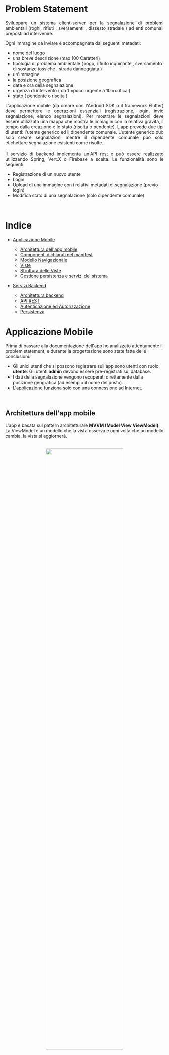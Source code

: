 # **Problem Statement**

<p align="justify">
Sviluppare un sistema client-server per la segnalazione di problemi ambientali (roghi, rifiuti , sversamenti , dissesto stradale ) ad enti comunali preposti ad intervenire.
<br>

Ogni Immagine da inviare è accompagnata dai seguenti metadati:
- nome del luogo
- una breve descrizione (max 100 Caratteri)
- tipologia di problema ambientale ( rogo, rifiuto inquinante , sversamento di sostanze tossiche , strada danneggiata )
- un'immagine
- la posizione geografica
- data e ora della segnalazione
- urgenza di intervento ( da 1 =poco urgente a 10 =critica )
- stato ( pendente o risolta )

<p align="justify">
L'applicazione mobile (da creare con l'Android SDK o il framework Flutter) deve permettere le operazioni essenziali (registrazione, login, invio segnalazione, elenco segnalazioni).
Per mostrare le segnalazioni deve essere utilizzata una mappa che mostra le immagini con la relativa gravità, il tempo dalla creazione e lo stato (risolta o pendente).
L'app prevede due tipi di utenti: l'utente generico ed il dipendente comunale.
L'utente generico può solo creare segnalazioni mentre il dipendente comunale può solo etichettare segnalazione esistenti come risolte.
<br>
<br>
Il servizio di backend implementa un'API rest e può essere realizzato utilizzando Spring, Vert.X o Firebase a scelta. Le funzionalità sono le seguenti:

- Registrazione di un nuovo utente
- Login
- Upload di una immagine con i relativi metadati di segnalazione (previo login)
- Modifica stato di una segnalazione (solo dipendente comunale)

<br>

# **Indice**

- [Applicazione Mobile](#Applicazione-Mobile)

  - [Architettura dell'app mobile](#ArchitetturaMobile)
  - [Componenti dichiarati nel manifest](#ComponentiManifest)
  - [Modello Navigazionale](#ModelloNavigazionale)
  - [Viste](#Viste)
  - [Struttura delle Viste](#StrutturaViste)
  - [Gestione persistenza e servizi del sistema](#GestionePersistenzaServiziSistema)

- [Servizi Backend](#Servizi-Backend)

  - [Architettura backend](#ArchitetturaBackend)
  - [API REST](#APIREST)
  - [Autenticazione ed Autorizzazione](#AutenticazioneAutorizzazione)
  - [Persistenza](#Persistenza)


# **Applicazione Mobile**

Prima di passare alla documentazione dell'app ho analizzato attentamente il problem statement, e durante la progettazione sono state fatte delle conclusioni:
- Gli unici utenti che si possono registrare sull'app sono utenti con ruolo **utente**. Gli utenti **admin** devono essere pre-registrati sul database.
- I dati della segnalazione vengono recuperati direttamente dalla posizione geografica (ad esempio il nome del posto).
- L'applicazione funziona solo con una connessione ad Internet.

<br>

## **Architettura dell'app mobile** <a name="ArchitetturaMobile"></a>

L'app è basata sul pattern architetturale <b>MVVM (Model View ViewModel)</b>. La ViewModel è un modello che la vista osserva e ogni volta che un modello cambia, la vista si aggiornerà.<br> 

<div align="center">
<br>
<img src="Images/MVVM.svg" style="width: 70%"> 
</div>

Nello specifico:
<div align="justify">

- <b>Dipendenze</b> utilizzate ***provider*** e ***firebase*** (come servizio web).

- <b>Model</b> riferito o al modello di una segnalazione (ModelImage) o al modello utente (ModelUser).

- <b>View</b> tutte le viste con cui l'utente può interagire e verranno aggiornate in base alla ViewModel.

- <b>Service / API</b> sono i servizi che permettono di manipolare i dati su Firebase (Auth, Storage, Realtime).

- <b>ViewModel</b> contiene la logica UI. Una classe che estende il **ChangeNotifier** che aggiorna le viste (notifica) se ci sono modifiche alla ViewModel.

<div align="center">
<br>
<img src="Images/code/ViewModelChangeNotifier.jpg" style="width: 45%"> <img src="Images/code/ViewModelImage.jpg" style="width: 45%">
</div>
<br>

<img src="Images/code/package.jpg" align="right" style="width: 170px; padding-left: 15px; padding-top: 15px"> </img>

L'applicazione è composta da diversi package:

 - **Model**, nel quale sono presenti i data type del dominio dell'applicazione. _ModelUser_ (descrive un utente dell'applicazione caratterizzato da email, username e role) e _ModelImage_ (descrive una segnalazione caratterizzata da tutti i suoi metadati).

 - **Service**, sono presenti i diversi servizi utilizzati dall'applicazione:
    - Tutti i servizi _Firebase_ (Auth, Storage, Realtime)
    - _Position_ servizio che gestisce i servizi di geolocalizzazione del sistema e comprende anche un metodo di geo-coding inverso
    - _Multiple Provider_ che contiene diversi dati che fornisce ai vari Wigdet (Auth, dbStorage, dbRealtime)

- **View**, contiene tutte le possibili viste della UI dell'applicazione
- **ViewModel**, è presente la ViewModel della segnalazione per rispettare il pattern MVVM (utilizzato per prelevare informazioni dal database e renderizzarli in una determinata UI)
- **Wigdet**, sono presenti wigdet utilizzati nelle View.

<br clear="right"/>

<br>



## **Componenti dichiarati nel manifest** <a name="ComponentiManifest"></a>

Il file manifest è un file XML che contiene informazioni dettagliate riguardo l'applicazione, in particolare definisce:

- Il nome del package
- Il codice della versione
- Il nome della version
- La versione del SDK minima per l'utilizzo dell'applicazione (minSdkVersion)
- L'immagine che rappresenta l'applicazione sul dispositivo (icon)
- Il nome dell'applicazione (label)
- Il nome delle activity presenti nell'applicazione

<br>
Nel manifest ('pubspec.yaml') sono stati aggiunti alcuni plugin per:
<br>
<div align="center">

| Utility | Plugin | Version | Scope  |
|:---------|:--------|---------:|:--------|
| [Alert](https://pub.dev/packages/fluttertoast)   | fluttertoast   | ^8.0.8    | Plug-in per Flutter che supporta due tipo di messaggi di toast (BuildContext e NoBuildContext) |
| [Google Maps](https://pub.dev/packages/google_maps_flutter)     | google_maps_flutter  | ^2.0.11  | Plugin che fornisce a Flutter un Google Maps Widget.  |
| [Geo Locator](https://pub.dev/packages/geolocator)   | geolocator  | ^7.7.0     |  Un plug-in di geolocalizzazione Flutter che fornisce un facile accesso ai servizi di localizzazione specifici della piattaforma  |
| [Geo Coding](https://pub.dev/packages/geocoding)   | geocoding  | ^2.0.1     |  Un plug-in di geocodifica Flutter che fornisce funzionalità di geocodifica semplice e geocodifica inversa  |
| [Image Picker](https://pub.dev/packages/image_picker)   | image_picker  | ^0.8.4+2     | Un plug-in Flutter per iOS e Android per selezionare immagini dalla libreria di immagini e scattare nuove foto con la fotocamera   |
| [Firebase Autenticazione](https://pub.dev/packages/firebase_auth)     | firebase_auth   | ^3.1.3      | Plugin usato per utilizzare l'API di autenticazione Firebase     |
| [Firebase Database](https://pub.dev/packages/firebase_database)   | firebase_database  | ^8.0.0     | Plugin usato per utilizzare l'API del Realtime Database   |
| [Firebase Storage](https://pub.dev/packages/firebase_storage)   | firebase_storage  | ^10.0.5     |  Plugin usato per utilizzare l'API di Cloud Storage Firebase  |
| [Loading Widget](https://pub.dev/packages/flutter_spinkit)   | flutter_spinkit  | ^5.1.0     | Una collezione di loading indicators animated con flutter   |
| [Provider](https://pub.dev/packages/provider)   | provider  | ^6.0.1     |  Serve per rendere più semplice l'utilizzo dei InheritedWidget  |
| [Internet Connection Checker](https://pub.dev/packages/internet_connection_checker)   | internet_connection_checker  | ^0.0.1+3     | Libreria pura di Dart Utility che verifica la presenza di connessione Internet aprendo un socket ad una lista di indirizzi specificati |

</div>

<br>

## **Modello Navigazionale** <a name="ModelloNavigazionale"></a>



<div align="center">
<br>
<img src="Images/view/navigational_model.svg" style="width: 90%"> 
</div>
<br>
<br>

## **Viste** <a name="Viste"></a>
Le viste dell'app sono:
<br>

## 📱 Access Page
<p align="center">
<br>
<img src="Images/view/signin.png" style="width: 30%"> <img src="Images/view/signup.png" style="width: 30%"> <img src="Images/view/forgot_password.png" style="width: 30%">
</p>
<br>

## 📱 Home Page User
<p align="center">
<br>
<img src="Images/view/homeUser.png" style="width: 30%"> <img src="Images/view/homeUser_1.png" style="width: 30%"> <img src="Images/view/homeUser_2.png" style="width: 30%">
</p>
<br>

## 📱 Home Page Admin
<p align="center">
<br>
<img src="Images/view/homeAdmin.png" style="width: 30%"> <img src="Images/view/homeAdmin_1.png" style="width: 30%"> <img src="Images/view/homeAdmin_2.png" style="width: 30%">
</p>
<br>

## 📱 Support 
<p align="center">
<br>
<img src="Images/view/connection_fail.png" style="width: 30%"> <img src="Images/view/loading.png" style="width: 30%">

## **Struttura delle Viste** <a name="StrutturaViste"></a>
L'app è strutturata nel seguente modo:

<p align="center">
<br>
<img src="Images/view/ViewStructure.svg" style="width: 70%"> 
</p>


Funzionamento dell'app prevede l'utilizzo di diversi **provider** che forniscono dati ai vari widget. 
- Un **MultipleProvider** (come radice del tree widget) che contiene diversi dati che fornisce ai vari Wigdet, come:

  > ***Auth*** = utilizzato per l'autenticazione
  >
  > ***dbStorage*** = utilizzato per effettuare operazioni CRUD su Firebase Storage
  >
  > ***dbRealtime*** = utilizzato per effettuare operazioni CRUD su Firebase Realtime

  Per consentire ciò eredita [InheretedWidget](https://api.flutter.dev/flutter/widgets/InheritedWidget-class.html). InheritedWidget è un semplice widget che non fa altro che contenere dati.

 - **StreamProvider**, utilizzato per controllare lo stato della connessione del dispositivo che avviene effettuato diversi "ping" su diversi host (ad esempio, Google, CloudFlare, ...).

 - **ChangeNotifierProvider**, utilizzato per prelevare i dati relativi alle segnalazioni dal Firebase Realtime e fornirli alla View (che ha come padre ChangeNotifierProvider).

<br>

## **Gestione persistenza e servizi del sistema** <a name="GestionePersistenzaServiziSistema"></a>
L'applicazione non utilizza lo storage interno del dispositivo, vengono utilizzati i servizi di Firebase Realtime e Storage per scrivere e leggere i dati. <br>
La memoria del dispositivo viene utilizzata solo per salvare nella cache:
- Le immagini relative alle segnalazioni (alla chiusura dell'app vengono rimosse)
- Token di autenticazione dell'utente (riutilizzabile per altre operazioni sul db)

Del sistema sono stati utilizzati i servizi:
- **Foto e Galleria:** resi disponibili all'uso attraverso il plugin di Flutter _image_picker_; all'interno del quale vengono definiti diversi metodi per utilizzare i servizi di Camera e Galley (utilizzata solo dall'utente).
- **Positione:** reso disponibile all'uso attraverso il plugin di Flutter _location_; consente l'accesso alla posizione corrente dell'utente utilizzando il GPS del dispositivo (condizione necessaria per l'utente e non per l'admin).
- **Rete:** reso disponibile all'uso attraverso il plugin di Flutter; verifica lo stato della connessione attraverso diversi ping test su indirizzi specifici. Se il ping fallisce significa che il dispositivo è offline.
<br>
<br>

# **Servizi Backend**

## **Architettura backend** <a name="ArchitetturaBackend"></a>
L'architettura Backend è stata realizzata mediate Firebase che offre numerosi servizi. <br> I servizi usati per la realizzazione del backend sono:
<div align="justify">

- <b>Authentication</b>, utilizzato per la creazione del sistema di registrazione e login tramite email e password (ma Firebase prevede anche l'utilizzo di servizi come Google, Facebook o Twitter per l'autenticazione).


- <b>Realtime Database</b>, è un database ospitato nel cloud. I dati vengono archiviati come JSON e sincronizzati in tempo reale con ogni utente client connesso. È stato utilizzato per poter conservare i dati di ogni utente e i dati di ogni segnalazione.


- <b>Storage</b>, è un servizio di archiviazione di contenuti generati dagli utenti, come foto e video. È stato utilizzato per archiviare le foto (file) relative alle segnalazioni.

<br>

## **API REST** <a name="APIREST"></a>

<div align="justify">
Firebase mette a disposizione diversi endpoint per consentire operazioni di lettura e scrittura sul database ma anche di autenticazione.
</div>
<br>

  - [API REST Autenticazione Firebase](#APIRESTAutenticazioneFirebase)
  - [API REST Database Firebase (UsersData e ImagesData)](#APIRESTDatabaseFirebase)
  - [API REST Storage Firebase](#APIRESTStorageFirebase)

<br>

## **API REST Autenticazione Firebase** <a name="APIRESTAutenticazioneFirebase"></a>

<div align="justify">
In questo documento, API_KEY si riferisce al Web API Key, che può essere ottenuto sul progetto di impostazioni pagina nella console di amministrazione di firebase.

<br>
<br>

### **Iscrizione con e-mail/password**
È possibile creare un nuovo utente specificando e-mail e la password mediante l'emissione di un **HTTP POST** richiesta al Auth ***signupNewUser*** endpoint.

>**Method:** `POST`
>
>**Content-Type:** `Application/json`
>
>**Endpoint:** `https://identitytoolkit.googleapis.com/v1/accounts:signUp?key=[API_KEY]`

>**Request Body Payload:**

| Name  | Type  | Description |
|-------|-------|-------------|
| email | string  | L'e-mail che l'utente deve creare.        |
| password   | string | La password che l'utente deve creare.      |
| returnSecureToken   | boolean  | Se restituire o meno un ID e aggiorna il token. Dovrebbe essere sempre vero.          |

<br>

> **Response Payload:**

Una richiesta di successo è indicata da un <span style="color:green">**200 OK**</span> codice di stato HTTP. La risposta contiene il ID Token Firebase e il token di aggiornamento associati al nuovo account.


| Name  | Type  | Description |
|-------|-------|-------------|
| idToken | string  | Un token ID di Firebase Auth per l'utente appena creato.        |
| email   | string | L'e-mail dell'utente appena creato.      |
| refreshToken   | string  | Un token di aggiornamento di Firebase Auth per l'utente appena creato.          |
| expiresIn | string  | Durata in secondi del token ID.        |
| localId | string  | L'uid dell'utente appena creato.        |

<br>

>  **Error Response Payload:**

- <span style="color:darkred"><b>EMAIL_EXISTS</b></span>: l'indirizzo email è già utilizzato da un altro account.
- <span style="color:darkred"><b>OPERATION_NOT_ALLOWED</b></span>: l'accesso con password è disabilitato per questo progetto.
- <span style="color:darkred"><b>TOO_MANY_ATTEMPTS_TRY_LATER</b></span>: abbiamo bloccato tutte le richieste da questo dispositivo a causa di attività insolite. Riprovare più tardi.

<br>

> **Sample:**

        curl 'https://identitytoolkit.googleapis.com/v1/accounts:signUp?key=[API_KEY]' 
        -H 'Content-Type: application/json' 
        --data-binary '{
            "email": "[user@example.com]",
            "password": "[password]",
            "returnSecureToken": true
        }' 
<br>

### **Accedere con e-mail/password**
È possibile accedere ad un utente specificando e-mail e password mediante l'emissione di un **HTTP POST** richiesta al Auth ***verifyPassword*** endpoint.

> **Method:** `POST`
>
> **Content-Type:** `Application/json`
>
> **Endpoint:** `https://identitytoolkit.googleapis.com/v1/accounts:signInWithPassword?key=[API-KEY]`
  
>  **Request Body Payload:**


| Name  | Type  | Description |
|-------|-------|-------------|
| email | string  | L'e-mail con cui l'utente sta effettuando l'accesso.        |
| password   | string | La password dell'utente.      |
| returnSecureToken   | boolean  | Se restituire o meno un ID e aggiorna il token. Dovrebbe essere sempre vero.          |

<br> 

>  **Response Payload:**

Una richiesta di successo è indicata da un <span style="color:green">**200 OK**</span> codice di stato HTTP. La risposta contiene il ID Token Firebase e il token di aggiornamento associati all'account email/password esistente.

       
| Name  | Type  | Description |
|-------|-------|-------------|
| idToken | string  | Un token ID di Firebase Auth per l'utente autenticato.        |
| email   | string | L'e-mail dell'utente autenticato.      |
| refreshToken   | string  | Un token di aggiornamento di Firebase Auth per l'utente autenticato.          |
| expiresIn | string  | Durata in secondi del token ID.        |
| localId | string  | L'uid dell'utente autenticato.        |
| registered | boolean  | Se l'email è di un account esistente.        |

<br>

> **Error Response Payload:**

 - <span style="color:darkred"><b>EMAIL_NOT_FOUND</b></span>: l'indirizzo email non corrisponde a nessun utente registrato.
 - <span style="color:darkred"><b>INVALID_PASSWORD</b></span>: la password non è valida o l'utente non dispone di una password.
 - <span style="color:darkred"><b>USER_DISABLED</b></span>: l'utente è stato disabilitato da un amministratore. 
    
<br>

> **Sample:**

        curl 'https://identitytoolkit.googleapis.com/v1/accounts:signInWithPassword?key=[API_KEY]' 
        -H 'Content-Type: application/json' 
        --data-binary '{
            "email": "[user@example.com]",
            "password": "[password]",
            "returnSecureToken": true
        }' 

<br>

### **Ottieni dati utente**
È possibile ottenere i dati di un utente mediante l'emissione di un HTTP POST richiesta al Auth ***getAccountInfo*** endpoint.

> **Method:** `POST`
>
> **Content-Type:** `Application/json`
>
> **Endpoint:** `https://identitytoolkit.googleapis.com/v1/accounts:lookup?key=[API-KEY]`
  
>  **Request Body Payload:**


| Name  | Type  | Description |
|-------|-------|-------------|
| idToken | string  | ID Token Firebase dell'account.      |

<br>

>  **Response Payload:**

Una richiesta di successo è indicata da un <span style="color:green">**200 OK**</span> codice di stato HTTP. La risposta conterrà tutte le informazioni sull'utente associate all'account.

     

| Name  | Type  | Description |
|-------|-------|-------------|
| users | List of JSON objects  |  l'account associato all'ID Token Firebase specificato.      |

<br>

>  **Error Response Payload:**

- <span style="color:darkred"><b>INVALID_ID_TOKEN</b></span>: le credenziali dell'utente non sono più valide. L'utente deve eseguire nuovamente l'accesso.
- <span style="color:darkred"><b>USER_NOT_FOUND</b></span>: nessun utente corrisponde a questo identificatore. Utente potrebbe essere stato eliminato.
    
<br>

> **Sample:**

        curl 'https://identitytoolkit.googleapis.com/v1/accounts:lookup?key=[API_KEY]' 
        -H 'Content-Type: application/json' 
        --data-binary '{
            "idToken": "[FIREBASE_ID_TOKEN]"
        }' 

<br>

### **Invio e-mail di rest password**
È possibile inviare una e-mail di reimpostazione password mediante l'emissione di un HTTP POST richiesta al Auth ***getOobConfirmationCode*** endpoint.

> **Method:** `POST`
>
> **Content-Type:** `Application/json `
>
> **Endpoint:** `https://identitytoolkit.googleapis.com/v1/accounts:sendOobCode?key=[API_KEY] `
  
>  **Request Body Payload:**


| Name  | Type  | Description |
|-------|-------|-------------|
| requestType | string  | Il tipo di codice OOB da restituire. Dovrebbe essere "PASSWORD_RESET" per la reimpostazione della password.       |
| email | string  | Indirizzo e-mail dell'utente.       |

<br>

> **Response Payload:**

Una richiesta di successo è indicata da un <span style="color:green">**200 OK**</span> codice di stato HTTP.
 

| Name  | Type  | Description |
|-------|-------|-------------|
| email | string  |  Indirizzo e-mail dell'utente.      |

<br>

>  **Error Response Payload:**

- <span style="color:darkred"><b>EMAIL_NOT_FOUND</b></span>: l'indirizzo email non corrisponde a nessun utente registrato.

<br>

> **Sample:**

        curl 'https://identitytoolkit.googleapis.com/v1/accounts:sendOobCode?key=[API_KEY]' 
        -H 'Content-Type: application/json' 
        --data-binary '{
            "requestType": "PASSWORD_RESET",
            "email": "[user@example.com]"
        }' 

<br>

### **Conferma reset Password**
È possibile applicare un reset password mediante l'emissione di un HTTP POST richiesta al Auth ***resetPassword*** endpoint.

> **Method:** `POST`
>
> **Content-Type:** `Application/json`
>
> **Endpoint:** `https://identitytoolkit.googleapis.com/v1/accounts:resetPassword?key=[API_KEY]`
  
>  **Request Body Payload:**
    
| Name  | Type  | Description |
|-------|-------|-------------|
| oobCodice | string  | Il codice azione e-mail inviato all'e-mail dell'utente per reimpostare la password.       |
| newPassword | string  | La nuova password dell'utente.       |

<br>

>  **Response Payload:**

Una richiesta di successo è indicata da un <span style="color:green">**200 OK**</span> codice di stato HTTP.
 

| Name  | Type  | Description |
|-------|-------|-------------|
| email | string  |  Indirizzo e-mail dell'utente.      |
| requestType | string  |  Tipo di codice azione e-mail. Dovrebbe essere "PASSWORD_RESET".      |

<br>

> **Error Response Payload:**

- <span style="color:darkred"><b>OPERATION_NOT_ALLOWED</b></span>: l'accesso con password è disabilitato per questo progetto.
- <span style="color:darkred"><b>EXPIRED_OOB_CODE</b></span>: il codice azione è scaduto.
- <span style="color:darkred"><b>INVALID_OOB_CODE</b></span>: il codice azione non è valido. Ciò può accadere se il codice non è corretto, è scaduto o è già stato utilizzato.
- <span style="color:darkred"><b>USER_DISABLED</b></span>: l'utente è stato disabilitato da un amministratore.

<br>

> **Sample:**

        curl 'https://identitytoolkit.googleapis.com/v1/accounts:resetPassword?key=[API_KEY]' 
        -H 'Content-Type: application/json' 
        --data-binary '{
            "oobCode":"[PASSWORD_RESET_CODE]",
            "newPassword":"[NEW_PASSWORD]"
        }'     

<br>

### **Cambia Password**
È possibile modificare la password di un utente con l'emissione di un HTTP POST richiesta al Auth ***setAccountInfo*** endpoint.

> **Method:** `POST`
>
> **Content-Type:** `Application/json`
>
> **Endpoint:** `https://identitytoolkit.googleapis.com/v1/accounts:update?key=[API_KEY]`
  
>  **Request Body Payload:**


| Name  | Type  | Description |
|-------|-------|-------------|
| idToken | string  | ID Token Firebase dell'account.       |
| newPassword | string  | La nuova password dell'utente.       |
| returnSecureToken | boolean  | Se restituire o meno un ID e aggiorna il token. Dovrebbe essere sempre vero.       |

<br>

>  **Response Payload:**

Una richiesta di successo è indicata da un <span style="color:green">**200 OK**</span> codice di stato HTTP. La risposta contiene il nuovo token ID Firebase e il token di aggiornamento associati all'utente.


| Name  | Type  | Description |
|-------|-------|-------------|
| localId | string  |  L'uid dell'utente corrente.      |
| email | string  |  Indirizzo e-mail dell'utente.      |
| passwordHash | string  |  Versione hash della password.      |
| providerUserInfo | List of JSON objects  |  Elenco di tutti gli oggetti provider collegati che contengono "providerId" e "federatedId".      |
| idToken | string  |  Nuovo token ID Firebase Auth per l'utente.      |
| refreshToken | string  |   Un token di aggiornamento di Firebase Auth.     |
| expiresIn | string  |  Durata in secondi del token ID.      |

<br>

> **Error Response Payload:**

- <span style="color:darkred"><b>INVALID_ID_TOKEN</b></span>: le credenziali dell'utente non sono più valide. L'utente deve eseguire nuovamente l'accesso.
- <span style="color:darkred"><b>WEAK_PASSWORD</b></span>: la password deve essere lunga almeno 6 caratteri.


<br>

> **Sample:**

        curl 'https://identitytoolkit.googleapis.com/v1/accounts:update?key=[API_KEY]' 
        -H 'Content-Type: application/json' 
        --data-binary '{
            "idToken": "[FIREBASE_ID_TOKEN]",
            "password":"[NEW_PASSWORD]",
            returnSecureToken":true
        }'      

<br>

### **Elimina Account**
È possibile eliminare un utente corrente mediante l'emissione di un HTTP POST richiesta al Auth ***deleteAccount*** endpoint.
> **Method:** `POST`
>
> **Content-Type:** `Application/json`
>
> **Endpoint:** `https://identitytoolkit.googleapis.com/v1/accounts:delete?key=[API_KEY]`
  
>  **Request Body Payload:**
    
| Name  | Type  | Description |
|-------|-------|-------------|
| idToken | string  | ID Token Firebase dell'account da eliminare.       |

<br>

>  **Response Payload:**

Una richiesta di successo è indicata da un <span style="color:green">**200 OK**</span> codice di stato HTTP.

<br>

>  **Error Response Payload:**

- <span style="color:darkred"><b>INVALID_ID_TOKEN</b></span>: le credenziali dell'utente non sono più valide. L'utente deve eseguire nuovamente l'accesso.
- <span style="color:darkred"><b>USER_NOT_FOUND</b></span>: nessun utente corrisponde a questo identificatore. Utente potrebbe essere stato eliminato.

<br>

> **Sample:**

        curl 'https://identitytoolkit.googleapis.com/v1/accounts:delete?key=[API_KEY]' 
        -H 'Content-Type: application/json' 
        --data-binary '{
            "idToken": "[FIREBASE_ID_TOKEN]"
        }' 

## **API REST Database Firebase (UsersData e ImagesData)** <a name="APIRESTDatabaseFirebase"></a>
<div align="justify">

L'accesso ai dati del RealtimeDatabase può essere effettuato utilizzando qualsiasi URL di Firebase Realtime Database come endpoint REST. L'unica cosa da aggiungere è *.json* alla fine dell'URL. Per rispettare le *rules* del Firebase Realtime Database viene utilizzato il *token di accesso* **auth** supportato da tutti i tipi di richiesta.

In questo documento, **IDToken** e **LocalId** possono essere ottenuto solamente dopo l'accesso di un utente.

<br>

### **Ottieni Utente**
È possibile leggere un dato dal realtime database mediante l'emissione di un HTTP **GET** richiesta.

> **Method:** `GET`
>
> **Content-Type:** `Application/json`
>
> **Endpoint:** `https://<databaseName>.<region>.firebasedatabase.app/Data/UsersData/[LocalId].json`
>
>  **Query Params:**  `auth = [IDToken] `  
  
>  **Request Body Payload:** `Nessun parametro richiesto.`

>  **Response Payload:**

Una richiesta di successo è indicata da un <span style="color:green">**200 OK**</span> codice di stato HTTP. La risposta contiene i dati associati al percorso nella GET richiesta.
    

| Name  | Type  | Description |
|-------|-------|-------------|
| email | string  | L'email dell'utente richiesto.       |
| role   | string | Ruolo dell'utente.      |
| username   | string  | Username dell'utente richiesto.          |

<br>

>  **Error Response Payload:**

- <span style="color:darkred"><b>PERMISSION_DENIED</b></span>: non esiste permesso per effettuare la richiesta o IDToken scaduto o non sono state rispettare le rules.

<br>

> **Sample:**

        curl 'https://<databaseName>.<region>.firebasedatabase.app/Data/UsersData/[LocalId].json'
        -d auth=[IDToken]
        
<br>


### **Scrivi Utente**
È possibile scrivere dati mediante l'emissione di un HTTP **PUT** richiesta.

> **Method:** `PUT`
>
> **Content-Type:** `Application/json`
>
> **Endpoint:** `https://<databaseName>.<region>.firebasedatabase.app/Data/UsersData/[LocalId].json`
>
>  **Query Params:**  `auth = [IDToken] `    
  
>  **Request Body Payload:** 

| Name  | Type  | Description |
|-------|-------|-------------|
| email | string  | L'email dell'utente.       |
| role   | string | Ruolo dell'utente.      |
| username   | string  | Username dell'utente.          |

<br>

>  **Response Payload:**

Una richiesta di successo è indicata da un <span style="color:green">**200 OK**</span> codice di stato HTTP. La risposta contiene i dati specificati nel PUT richiesta.
       

| Name  | Type  | Description |
|-------|-------|-------------|
| email | string  | L'email dell'utente.       |
| role   | string | Ruolo dell'utente.      |
| username   | string  | Username dell'utente.          |

<br>

>  **Error Response Payload:**

- <span style="color:darkred"><b>PERMISSION_DENIED</b></span>: non esiste permesso per effettuare la richiesta o IDToken scaduto o non sono state rispettare le rules.

<br>

> **Sample:**

        curl -X PUT
        'https://<databaseName>.<region>.firebasedatabase.app/Data/UsersData/[LocalId].json'
        -d auth=[IDToken]
        -d '{
            "email":"[user@example.com]",
            "role":"utente",
            "username":"[username]"
        }'
        
<br>

### **Aggiorna Utente**
È possibile aggiornare i child in una posizione specifica senza sovrascrivere i dati esistenti utilizzando un HTTP **PATCH** richiesta.

> **Method:** `PATCH`
>
> **Content-Type:** `Application/json`
>
> **Endpoint:** `https://<databaseName>.<region>.firebasedatabase.app/Data/UsersData/[LocalId].json`
>
> **Query Params:** `auth = [IDToken]`   
  
>  **Request Body Payload:** 
       

| Name  | Type  | Description |
|-------|-------|-------------|
| [param] | [type]  | Parametro che si vuole modificare.      |


<br>


>  **Response Payload:**

Una richiesta di successo è indicata da un <span style="color:green">**200 OK**</span> codice di stato HTTP. La risposta contiene i dati specificati nel PATCH richiesta.
    

| Name  | Type  | Description |
|-------|-------|-------------|
| [param] | [type]  | Parametro modificato.      |

<br>

> **Error Response Payload:**

- <span style="color:darkred"><b>PERMISSION_DENIED</b></span>: non esiste permesso per effettuare la richiesta o IDToken scaduto o non sono state rispettare le rules.

<br>

> **Sample:**

        curl -X PATCH
        'https://<databaseName>.<region>.firebasedatabase.app/Data/UsersData/[LocalId].json'
        -d auth=[IDToken]
        -d '{
            "username":"[newUsername]"
        }'
        
<br>

### **Elimina Utente**
È possibile eliminare i dati mediante l'emissione di una HTTP **DELETE** richiesta.

> **Method:** `DELETE`
>
> **Content-Type:** `Application/json`
>
> **Endpoint:** `https://<databaseName>.<region>.firebasedatabase.app/Data/UsersData/[LocalId].json`
>
>  **Query Params:**  `auth = [IDToken]`   
  
>  **Request Body Payload:**  `Nessun parametro richiesto.`

>  **Response Payload:**

Una richiesta di successo è indicata da un <span style="color:green">**200 OK**</span> codice di stato HTTP. La risposta contiene JSON null.

>  **Error Response Payload:**

- <span style="color:darkred"><b>PERMISSION_DENIED</b></span>: non esiste permesso per effettuare la richiesta o IDToken scaduto o non sono state rispettare le rules.

<br>

> **Sample:**

        curl -X DELETE
        'https://<databaseName>.<region>.firebasedatabase.app/Data/UsersData/[LocalId].json'
        -d auth=[IDToken]
        
<br>

### **Ottieni Segnalazione**
È possibile leggere un dato dal realtime database mediante l'emissione di un HTTP **GET** richiesta.

> **Method:** `GET`
>
> **Content-Type:** `Application/json`
>
> **Endpoint:** `https://<databaseName>.<region>.firebasedatabase.app/Data/ImagesData/[LocalId].json`
>
>  **Query Params:**  `auth = [IDToken]` 
  
>  **Request Body Payload:** `Nessun parametro richiesto.`

> **Response Payload:**

Una richiesta di successo è indicata da un <span style="color:green">**200 OK**</span> codice di stato HTTP. La risposta contiene i dati delle immagini dell'utente specificato.

     
| Name  | Type  | Description |
|-------|-------|-------------|
| date | string  | Data e ora relativa alla segnalazione.       |
| description   | string | Descrizione della segnalazione.      |
| emergencyType   | string  | Tipo di segnalazione.          |
| latitude   | double | Posizione latitudinale.      |
| longitude   | double | Posizione longitudinale.    |
| locality   | string | Localita' della segnalazione.      |
| place   | string | Nome del luogo della segnalazione.     |
| state   | string | Stato della segnalazione      |
| street   | string | Posizione geografica.      |
| urgency   | int | Urgenza di intervento.      |
| urlImage   | string | Url dell'immagine situata nello storage.      |
| userId   | string | LocalId dell'utente autenticato.      |

<br>

>  **Error Response Payload:**

- <span style="color:darkred"><b>PERMISSION_DENIED</b></span>: non esiste permesso per effettuare la richiesta o IDToken scaduto o non sono state rispettare le rules.

<br>

> **Sample:**

        curl 'https://<databaseName>.<region>.firebasedatabase.app/Data/UsersData/[LocalId].json'
        -d auth=[IDToken]
        
<br>


### **Scrivi Segnalazione**
É possibile scrivere dati mediante l'emissione di un HTTP **POST** richiesta.

> **Method:** `POST`
>
> **Content-Type:** `Application/json`
>
> **Endpoint:** `https://<databaseName>.<region>.firebasedatabase.app/Data/ImagesData/[LocalId].json`
>
> **Query Params:**  `auth = [IDToken]`     
  
>  **Request Body Payload:** 
     

| Name  | Type  | Description |
|-------|-------|-------------|
| date | string  | Data e ora relativa alla segnalazione.       |
| description   | string | Descrizione della segnalazione.      |
| emergencyType   | string  | Tipo di segnalazione.          |
| latitude   | double | Posizione latitudinale.      |
| longitude   | double | Posizione longitudinale.    |
| locality   | string | Localita' della segnalazione.      |
| place   | string | Nome del luogo della segnalazione.     |
| state   | string | Stato della segnalazione      |
| street   | string | Posizione geografica.      |
| urgency   | int | Urgenza di intervento.      |
| urlImage   | string | Url dell'immagine situata nello storage.      |
| userId   | string | LocalId dell'utente autenticato.      |

<br>

>  **Response Payload:**

Una richiesta di successo è indicata da un <span style="color:green">**200 OK**</span> codice di stato HTTP. La risposta contiene il nome del "bambino" dei nuovi dati specificati nel POST richiesta.
      

| Name  | Type  | Description |
|-------|-------|-------------|
| name | string  | Nome del nuovo "bambino".       |


<br>

>  **Error Response Payload:**

- <span style="color:darkred"><b>PERMISSION_DENIED</b></span>: non esiste permesso per effettuare la richiesta o IDToken scaduto o non sono state rispettare le rules.

<br>

> **Sample:**

        curl -X POST
        'https://<databaseName>.<region>.firebasedatabase.app/Data/ImagesData/[LocalId].json'
        -d auth=[IDToken]
        -d '{
            "date" : "AAAA-mm-dd 00:00:00",
            "description" : "[description]",
            "emergencyType" : "[type]",
            "latitude" : 0.0,
            "locality" : "[locality]",
            "longitude" : 0.0,
            "place" : "[place]",
            "state" : "[state]",
            "street" : "[street]",
            "urgency" : 1,
            "urlImage" : "[url]",
            "userId" : "[LocalId]"
            }'
        
<br>

### **Aggiorna Segnalazione**
È possibile aggiornare i child in una posizione specifica senza sovrascrivere i dati esistenti utilizzando un HTTP **PATCH** richiesta.

> **Method:** `PATCH`
>
> **Content-Type:** `Application/json`
>
> **Endpoint:** `https://<databaseName>.<region>.firebasedatabase.app/Data/ImagesData/[LocalId].json`
>
>  **Query Params:** `auth = [IDToken]`    
  
>  **Request Body Payload:** 
      

| Name  | Type  | Description |
|-------|-------|-------------|
| [param] | [type]  | Parametro che si vuole modificare.      |


<br>


>  **Response Payload:**

Una richiesta di successo è indicata da un <span style="color:green">**200 OK**</span> codice di stato HTTP. La risposta contiene i dati specificati nel PATCH richiesta.
      

| Name  | Type  | Description |
|-------|-------|-------------|
| [param] | [type]  | Parametro modificato.      |


<br>

>  **Error Response Payload:**

- <span style="color:darkred"><b>PERMISSION_DENIED</b></span>: non esiste permesso per effettuare la richiesta o IDToken scaduto o non sono state rispettare le rules.

<br>

> **Sample:**

        curl -X PATCH
        'https://<databaseName>.<region>.firebasedatabase.app/Data/ImagesData/[LocalId].json'
        -d auth=[IDToken]
        -d '{
            "state":"[newState]"
        }'
        
<br>

### **Elimina Segnalazione**
È possibile eliminare i dati mediante l'emissione di una HTTP **DELETE** richiesta.

> **Method:** `DELETE`
>
> **Content-Type:** `Application/json`
>
> **Endpoint:** `https://<databaseName>.<region>.firebasedatabase.app/Data/UsersData/[LocalId]/[nameImg].json`
>`[nameImg] = nome assegnato al "bambino" (segnalazione)`
>
>  **Query Params:** `auth = [IDToken] `   
  
>  **Request Body Payload:**  `Nessun parametro richiesto.`

>  **Response Payload:**

Una richiesta di successo è indicata da un <span style="color:green">**200 OK**</span> codice di stato HTTP. La risposta contiene JSON null.

<br>

>  **Error Response Payload:**

- <span style="color:darkred"><b>PERMISSION_DENIED</b></span>: non esiste permesso per effettuare la richiesta o IDToken scaduto o non sono state rispettare le rules.

<br>

> **Sample:**

        curl -X DELETE
        'https://<databaseName>.<region>.firebasedatabase.app/Data/UsersData/[LocalId]/[nameImg].json'
        -d auth=[IDToken]
        
<br>

## **API REST Storage Firebase** <a name="APIRESTStorageFirebase"></a>
<div align="justify">

Per utilizzare il servizio di Cloud Storage Firebase, e quindi la gestione dei "bucket" Cloud Storage, si ricorre alle librerie client fornite da [Google](https://cloud.google.com/storage/docs/json_api). E' importante ricordare che per utilizzare queste API ce bisogno dell'autenticazione OAuth 2.0 di Google.

In questo documento, **bucket** e **object** sono utilizzati per effettuare le richieste su un particolare "bucket" o "object".

<br>

### **Inserisci Immagine Storage**
Inserisci immagine con i relativi metadati.

> **Method:** `POST`
>
> **Content-Type:** `Application/json`
>
> **Endpoint:** `https://storage.googleapis.com/upload/storage/v1/b/[bucket]/o`

>  **Path Params:**

| Name  | Type  | Description |
|-------|-------|-------------|
| bucket | string  | Nome del bucket in cui memorizzare il nuovo oggetto.      |

>  **Query Params:**

| Name  | Type  | Description |
|-------|-------|-------------|
| name | string  | Nome dell'oggetto.       |
| uploadType   | string | Il tipo di upload richiesto: media - multipart - resumable     |
  
>  **Request Body Payload:** 

Quando si esegue un <span style="color:gray">***simple upload***</span>, bisogna fornire i dati dell'oggetto nel corpo della richiesta. 
Quando si esegue un <span style="color:gray">***multipart upload***</span> o quando si avvia <span style="color:gray">***resumable upload***</span>, bisogna includere i metadati dell'oggetto come parte della richiesta. Se non desideri fornire i metadati dell'oggetto resumable upload, il corpo della richiesta può essere vuoto. 

<br>

>  **Response Payload:**

Una richiesta di successo è indicata da un <span style="color:green">**200 OK**</span> codice di stato HTTP. La risposta contiene una risorsa object.

<br>

### **Elimina Immagine Storage**
Elimina oggetto e i suoi metadati.

> **Method:** `DELETE`
>
> **Content-Type:** `Application/json`
>
> **Endpoint:** `https://storage.googleapis.com/storage/v1/b/bucket/o/object`

>  **Path Params:**

| Name  | Type  | Description |
|-------|-------|-------------|
| bucket | string  | Nome del bucket in cui memorizzare il nuovo oggetto.      |
| object | string  | Nome dell'oggetto.      |

>  **Request Body Payload:** `Nessun parametro richiesto.`

>  **Response Payload:**

Una richiesta di successo è indicata da un <span style="color:green">**200 OK**</span> codice di stato HTTP.

<br>

## **Autenticazione ed Autorizzazione** <a name="AutenticazioneAutorizzazione"></a>
L'autenticazione Firebase fornisce diversi servizi di backend. Supporta l'autenticazione tramite password, numero di telefono, provider di identità come Google, Facebook e Twitter.

In questo progetto l'**autenticazione** è stata realizzata tramite **email e password** (per semplicità).
Ad ogni utente registrato viene fornito un **UID** univoco chiamato UID Utente, utilizzato per effettuare operazioni di scrittura o lettura sul Realtime e Storage Database in maniera tale da avere una organizzazione del database attraverso UID.

L'operazione di registrazione viene effettuata attraverso il metodo ***createUserWithEmailAndPassword*** restituendo l'UID Utente.
<div align="center">
        <img src="Images/code/createUserFB.jpg">
</div>

<br>

L'operazione di accesso viene effettuata attraverso il metodo ***SignInWithEmailAndPassword***.
<div align="center">
        <img src="Images/code/signInFB.jpg">
</div>

<br>

Una volta che l'utente è connesso, è necessario un modo per controllare l'accesso ai file del database. L'**autorizzazione** viene gestita attraverso le **[Firestore Security Rules](https://firebase.google.com/docs/reference/security/database)**. Vengono definite rules per consentire l'accesso solo a determinare risorse e in base alla richiesta.

In questo progetto le **rules** sono state realizzate sia per il **Realtime Database** e sia per lo **Storage Database**. <br>

### **Rules Realtime Database**
Le rules richiedono l'autenticazione Firebase al fine di eseguire qualsiasi operazione di lettura o di scrittura, in particolare ***"read"*** o ***"write"***.
Le rules possono essere anche usate per effettuare la convalida dei dati (***".validate"***), tra cui nome del file e il percorso ma anche i metadati del file (contentType e size).

Nello specifico sono state definite rules per consentire la lettura e la scrittura ad un utente admin nelle collezioni `root - Data - UserData - ImagesData`, cosi da negare la possibilità di creare nuove collezioni. Altre rules sono state definite per la creazione di nuovi oggetti (User e Image) e la convalida di essi, evitando cosi che il database non abbia dati incoerenti.
```json 
{
  "rules": {
    ".write": "root.child('Data').child('UsersData').child(auth.uid).child('role').val() === 'admin'",
    ".read": "root.child('Data').child('UsersData').child(auth.uid).child('role').val() === 'admin'",
    "Data": {
      ".write": "data.child('UsersData').child(auth.uid).child('role').val() === 'admin'",
      ".read": "data.child('UsersData').child(auth.uid).child('role').val() === 'admin'",
      "UsersData": {
        ".write": "data.child('UsersData').child(auth.uid).child('role').val() === 'admin'",
    		".read": "data.child('UsersData').child(auth.uid).child('role').val() === 'admin'",
        "$user": {
          ".read": "auth.uid === $user",
          ".write": "auth.uid === $user",
          ".validate": "newData.hasChildren(['email', 'username', 'role'])",
          "email": {
              ".validate": "newData.isString() && newData.val().matches(/^[A-Z0-9._%+-]+@[A-Z0-9.-]+\\.[A-Z]{2,4}$/i)"
          },
          "username": {
              ".validate": "newData.isString() && newData.val().length <= 30"
          },
          "role": {
              ".validate": "newData.isString() && newData.val() === 'utente' "
          }
        }
      },
      "ImagesData": {
        ".read": "root.child('Data').child('UsersData').child(auth.uid).child('role').val() === 'admin'|| root.child('Data').child('UsersData').child(auth.uid).child('role').val() === 'utente'",
        ".write": "root.child('Data').child('UsersData').child(auth.uid).child('role').val() === 'admin' || root.child('Data').child('UsersData').child(auth.uid).child('role').val() === 'utente'",
          "$user": {
            ".read": "auth.uid === $user",
            ".write": "auth.uid != null",
               "$image": {
                ".validate": "newData.hasChildren(['date', 'description', 'emergencyType', 'latitude','locality', 'longitude', 'place', 'state', 'street', 'urgency', 'urlImage', 'userId'])",
                "userId": {
                  ".validate": "newData.isString() && newData.val() === auth.uid"
                },
                "description": {
                  ".validate": "newData.isString() && newData.val().length <= 100"
                },
                "emergencyType": {
                  ".validate": "newData.isString() && (newData.val() === 'Rogo' || newData.val() === 'Rifiuto Inquinante' || newData.val() === 'Sostanze Tossiche' || newData.val() === 'Strada Danneggiata' || newData.val() === 'Frana')"
                },
                "latitude": {
                  ".validate": "newData.isNumber() && newData.val() >= -90 && newData.val() <= 90"
                },
                "longitude": {
                  ".validate": "newData.isNumber() && newData.val() >= -180 && newData.val() <= 180"
                },
                "place": {
                  ".validate": "newData.isString() && newData.val().length <= 30"
                },
                "state": {
                  ".validate": "newData.isString() && (newData.val() === 'Pendente' || newData.val() === 'Risolto')"
                },
                "street": {
                  ".validate": "newData.isString()"
                },
                "urgency": {
                  ".validate": "newData.isNumber() && newData.val() > 0 && newData.val() <= 10"
                },
                "urlImage": {
                  ".validate": "newData.isString() && newData.val().matches(/^(ht|f)tp(s?):\\/\\/[0-9a-zA-Z]([-.\\w]*[0-9a-zA-Z])*((0-9)*)*(\\/?)([a-zA-Z0-9\\-\\.\\?\\,\\'\\/\\\\+&=%\\$#_]*)?$/)"
                },
                "date": {
                  ".validate": "newData.isString() && newData.val().matches(/^(19|20)[0-9][0-9][-\\/. ](0[1-9]|1[012])[-\\/. ](0[1-9]|[12][0-9]|3[01])[ ]([0-2][0-9])[:]([0-6][0-9])[:]([0-6][0-9])[.]([0-9]{1,10})$/)"
                },
             },
          }
      }
    }
  }
}
```

### **Rules Storage Database**
Nello specifico sono state definite rules per consentire la lettura, la scrittura e l'eliminazione di un file dallo Storage.
```javascript
rules_version = '2';
service firebase.storage {
  match /b/{bucket}/o {
    match /{userId}/{imageId} {
      allow read: if request.auth.uid == userId;
      allow write: if request.auth.uid == userId && request.resource.contentType.matches('image/.*');
      allow delete: if request.auth.uid == userId && request.method == 'delete';
    }
  }
}
```

## **Persistenza** <a name="Persistenza"></a>
Per la gestione dei dati sono stati utilizzati ***Realtime Database*** per collezionare i dati degli utenti e delle loro segnalazioni e ***Storage Database*** per collezionare le immagini delle segnalazioni per ogni utente. <br>

Il Realtime Database è caratterizzato da due collezioni:
 -  ***UsersData***: Troviamo tutti gli utenti registrati sull'app. 
 - ***ImagesData***: Troviamo tutte le segnalazioni di ogni singolo utente.

<div align="center">
        <img src="Images/firebase/dbRealtime.jpg" style="width: 300px">
</div>

<br>

Lo Storage Database è invece caratterizzato nel seguente modo:

<div align="center">
<img src="Images/firebase/dbStorage_1.jpg" style="width: 45%"> <img src="Images/firebase/dbStorage_2.jpg" style="width: 50%">
</div>

**IMPORTANTE:** Le immagini possono essere solo di tipo .jpg o .png per essere caricate sul database.
<br>

Utilizzando questi due database ci assicuriamo la sopravvivenza dei dati anche quando l'app non viene eseguita.

<br>


# Tools e framework
<img alt="Firebase" src ="https://img.shields.io/badge/firebase-%23039BE5.svg?style=for-the-badge&logo=firebase"/> <img alt="Flutter" src ="https://img.shields.io/badge/Flutter-%2302569B.svg?style=for-the-badge&logo=Flutter&logoColor=white"/> 

<br>

# Linguaggi

<img alt="Dart" src="https://img.shields.io/badge/dart-%230175C2.svg?style=for-the-badge&logo=dart&logoColor=white"/> <img alt="Markdown" src="https://img.shields.io/badge/markdown-%23000000.svg?style=for-the-badge&logo=markdown&logoColor=white"/>

<br>

# IDE
<img alt="Android Studio" src="https://img.shields.io/badge/Android%20Studio-3DDC84.svg?style=for-the-badge&logo=android-studio&logoColor=white"/> <img alt="IntelliJ IDEA" src="https://img.shields.io/badge/IntelliJIDEA-000000.svg?style=for-the-badge&logo=intellij-idea&logoColor=white"/>
